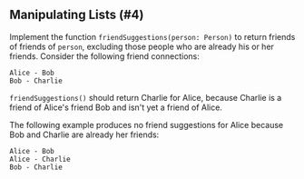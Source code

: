 ## Manipulating Lists (#4)

Implement the function `friendSuggestions(person: Person)` to return friends of
friends of `person`, excluding those people who are already his or her friends.
Consider the following friend connections:

```text
Alice - Bob
Bob - Charlie
```

`friendSuggestions()` should return Charlie for Alice, because Charlie is a
friend of Alice's friend Bob and isn't yet a friend of Alice.

The following example produces no friend suggestions for Alice because Bob and
Charlie are already her friends:

```text
Alice - Bob
Alice - Charlie
Bob - Charlie
```
